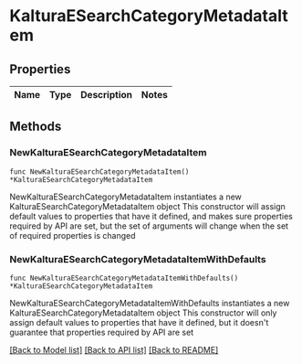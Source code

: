 # KalturaESearchCategoryMetadataItem

## Properties

Name | Type | Description | Notes
------------ | ------------- | ------------- | -------------

## Methods

### NewKalturaESearchCategoryMetadataItem

`func NewKalturaESearchCategoryMetadataItem() *KalturaESearchCategoryMetadataItem`

NewKalturaESearchCategoryMetadataItem instantiates a new KalturaESearchCategoryMetadataItem object
This constructor will assign default values to properties that have it defined,
and makes sure properties required by API are set, but the set of arguments
will change when the set of required properties is changed

### NewKalturaESearchCategoryMetadataItemWithDefaults

`func NewKalturaESearchCategoryMetadataItemWithDefaults() *KalturaESearchCategoryMetadataItem`

NewKalturaESearchCategoryMetadataItemWithDefaults instantiates a new KalturaESearchCategoryMetadataItem object
This constructor will only assign default values to properties that have it defined,
but it doesn't guarantee that properties required by API are set


[[Back to Model list]](../README.md#documentation-for-models) [[Back to API list]](../README.md#documentation-for-api-endpoints) [[Back to README]](../README.md)


